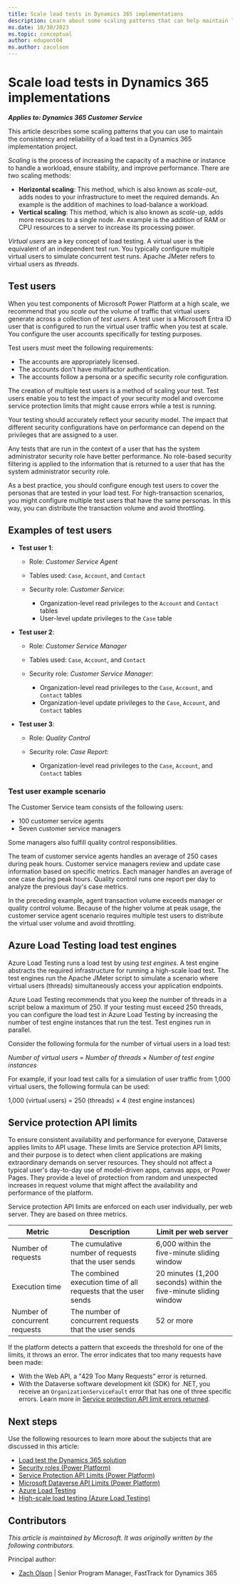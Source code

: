 ```yaml
---
title: Scale load tests in Dynamics 365 implementations
description: Learn about some scaling patterns that can help maintain load tests in Dynamics 365 implementation projects.
ms.date: 10/30/2023
ms.topic: conceptual
author: edupont04
ms.author: zacolson
---
```


# Scale load tests in Dynamics 365 implementations

***Applies to: Dynamics 365 Customer Service***

This article describes some scaling patterns that you can use to maintain the consistency and reliability of a load test in a Dynamics 365 implementation project.

*Scaling* is the process of increasing the capacity of a machine or instance to handle a workload, ensure stability, and improve performance. There are two scaling methods:

- **Horizontal scaling**: This method, which is also known as *scale-out*, adds nodes to your infrastructure to meet the required demands. An example is the addition of machines to load-balance a workload.
- **Vertical scaling**: This method, which is also known as *scale-up*, adds more resources to a single node. An example is the addition of RAM or CPU resources to a server to increase its processing power.

*Virtual users* are a key concept of load testing. A virtual user is the equivalent of an independent test run. You typically configure multiple virtual users to simulate concurrent test runs. Apache JMeter refers to virtual users as *threads*.

## Test users

When you test components of Microsoft Power Platform at a high scale, we recommend that you *scale out* the volume of traffic that virtual users generate across a collection of *test users*. A test user is a Microsoft Entra ID user that is configured to run the virtual user traffic when you test at scale. You configure the user accounts specifically for testing purposes.

Test users must meet the following requirements:

- The accounts are appropriately licensed.
- The accounts don't have multifactor authentication.
- The accounts follow a persona or a specific security role configuration.

The creation of multiple test users is a method of scaling your test. Test users enable you to test the impact of your security model and overcome service protection limits that might cause errors while a test is running.

Your testing should accurately reflect your security model. The impact that different security configurations have on performance can depend on the privileges that are assigned to a user.

Any tests that are run in the context of a user that has the system administrator security role have better performance. No role-based security filtering is applied to the information that is returned to a user that has the system administrator security role.

As a best practice, you should configure enough test users to cover the personas that are tested in your load test. For high-transaction scenarios, you might configure multiple test users that have the same personas. In this way, you can distribute the transaction volume and avoid throttling.

## Examples of test users

- **Test user 1**:

    - Role: *Customer Service Agent*
    - Tables used: `Case`, `Account`, and `Contact`
    - Security role: *Customer Service*:

        - Organization-level read privileges to the `Account` and `Contact` tables
        - User-level update privileges to the `Case` table

- **Test user 2**:

    - Role: *Customer Service Manager*
    - Tables used: `Case`, `Account`, and `Contact`
    - Security role: *Customer Service Manager*:

        - Organization-level read privileges to the `Case`, `Account`, and `Contact` tables
        - Organization-level update privileges to the `Case`, `Account`, and `Contact` tables

- **Test user 3**:

    - Role: *Quality Control*
    - Security role: *Case Report*:

        - Organization-level read privileges to the `Case`, `Account`, and `Contact` tables

### Test user example scenario

The Customer Service team consists of the following users:

- 100 customer service agents
- Seven customer service managers

Some managers also fulfill quality control responsibilities.

The team of customer service agents handles an average of 250 cases during peak hours. Customer service managers review and update case information based on specific metrics. Each manager handles an average of one case during peak hours. Quality control runs one report per day to analyze the previous day's case metrics.

In the preceding example, agent transaction volume exceeds manager or quality control volume. Because of the higher volume at peak usage, the customer service agent scenario requires multiple test users to distribute the virtual user volume and avoid throttling.

## Azure Load Testing load test engines

Azure Load Testing runs a load test by using *test engines*. A test engine abstracts the required infrastructure for running a high-scale load test. The test engines run the Apache JMeter script to simulate a scenario where virtual users (threads) simultaneously access your application endpoints.

Azure Load Testing recommends that you keep the number of threads in a script below a maximum of 250. If your testing must exceed 250 threads, you can configure the load test in Azure Load Testing by increasing the number of test engine instances that run the test. Test engines run in parallel.

Consider the following formula for the number of virtual users in a load test:

*Number of virtual users* = *Number of threads* &times; *Number of test engine instances*

For example, if your load test calls for a simulation of user traffic from 1,000 virtual users, the following formula can be used:

1,000 (virtual users) = 250 (threads) &times; 4 (test engine instances)

## Service protection API limits

To ensure consistent availability and performance for everyone, Dataverse applies limits to API usage. These limits are Service protection API limits, and their purpose is to detect when client applications are making extraordinary demands on server resources. They should not affect a typical user's day-to-day use of model-driven apps, canvas apps, or Power Pages. They provide a level of protection from random and unexpected increases in request volume that might affect the availability and performance of the platform.

Service protection API limits are enforced on each user individually, per web server. They are based on three metrics.

| Metric | Description | Limit per web server |
|---|---|---|
| Number of requests | The cumulative number of requests that the user sends | 6,000 within the five-minute sliding window |
| Execution time | The combined execution time of all requests that the user sends | 20 minutes (1,200 seconds) within the five-minute sliding window |
| Number of concurrent requests | The number of concurrent requests that the user sends | 52 or more |

If the platform detects a pattern that exceeds the threshold for one of the limits, it throws an error. The error indicates that too many requests have been made:

- With the Web API, a "429 Too Many Requests" error is returned.
- With the Dataverse software development kit (SDK) for .NET, you receive an `OrganizationServiceFault` error that has one of three specific errors. Learn more in [Service protection API limit errors returned](/power-apps/developer/data-platform/api-limits?tabs=sdk#service-protection-api-limit-errors-returned).

## Next steps

Use the following resources to learn more about the subjects that are discussed in this article:

- [Load test the Dynamics 365 solution](test-scale-dynamics-365-solution.md)
- [Security roles (Power Platform)](/power-platform/admin/security-roles-privileges)
- [Service Protection API Limits (Power Platform)](/power-apps/developer/data-platform/api-limits?tabs=sdk)
- [Microsoft Dataverse API Limits (Power Platform)](/power-apps/maker/data-platform/api-limits-overview)
- [Azure Load Testing](/azure/load-testing/overview-what-is-azure-load-testing)
- [High-scale load testing (Azure Load Testing)](/azure/load-testing/how-to-high-scale-load)

## Contributors

*This article is maintained by Microsoft. It was originally written by the following contributors.*

Principal author:

- [Zach Olson](https://www.linkedin.com/in/zach-olson-b966b524/) | Senior Program Manager, FastTrack for Dynamics 365

<!--## Tags

*Products:* Dynamics 365 Customer Service-->
